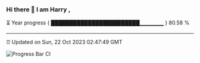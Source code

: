 ### Hi there 👋 I am Harry , 

⏳ Year progress { ████████████████████████▁▁▁▁▁▁ } 80.58 %

---

⏰ Updated on Sun, 22 Oct 2023 02:47:49 GMT

![Progress Bar CI](https://github.com/duykhang68/duykhang68/workflows/Progress%20Bar%20CI/badge.svg)
